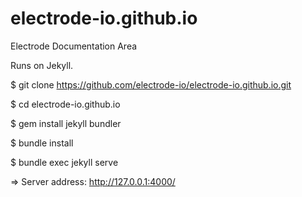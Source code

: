 # electrode-io.github.io
Electrode Documentation Area

Runs on Jekyll.

$ git clone https://github.com/electrode-io/electrode-io.github.io.git

$ cd electrode-io.github.io

$ gem install jekyll bundler

$ bundle install

$ bundle exec jekyll serve

=> Server address: http://127.0.0.1:4000/

